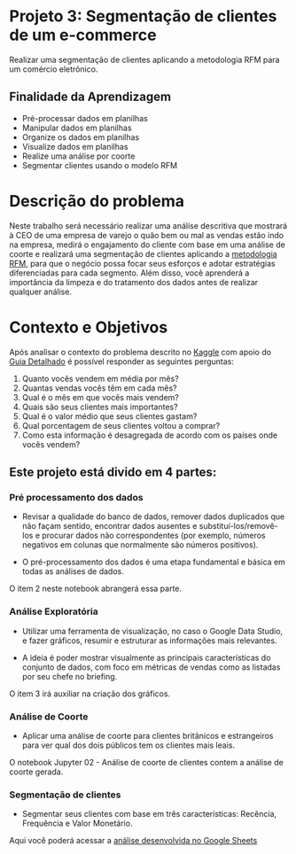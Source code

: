 # Projeto 3: Segmentação de clientes de um e-commerce

Realizar uma segmentação de clientes aplicando a metodologia RFM para um comércio eletrônico.

## Finalidade da Aprendizagem
- Pré-processar dados em planilhas
- Manipular dados em planilhas
- Organize os dados em planilhas
- Visualize dados em planilhas
- Realize uma análise por coorte
- Segmentar clientes usando o modelo RFM

# Descrição do problema

Neste trabalho será necessário realizar uma análise descritiva que mostrará à CEO de uma empresa de varejo o quão bem ou mal as vendas estão indo na empresa, medirá o engajamento do cliente com base em uma análise de coorte e realizará uma segmentação de clientes aplicando a [metodologia RFM](https://www.putler.com/rfm-analysis/), para que o negócio possa focar seus esforços e adotar estratégias diferenciadas para cada segmento. Além disso, você aprenderá a importância da limpeza e do tratamento dos dados antes de realizar qualquer análise.

# Contexto e Objetivos

Após analisar o contexto do problema descrito no [Kaggle](https://www.kaggle.com/datasets/datacertlaboratoria/projeto-3-segmentao-de-clientes-no-ecommerce) com apoio do [Guia Detalhado](https://www.kaggle.com/code/datacertlaboratoria/guia-de-resolu-o-projeto-3) é possível responder as seguintes perguntas:

1. Quanto vocês vendem em média por mês? 
2. Quantas vendas vocês têm em cada mês? 
3. Qual é o mês em que vocês mais vendem? 
4. Quais são seus clientes mais importantes? 
5. Qual é o valor médio que seus clientes gastam? 
6. Qual porcentagem de seus clientes voltou a comprar? 
7. Como esta informação é desagregada de acordo com os países onde vocês vendem?

## Este projeto está divido em 4 partes:

### Pré processamento dos dados

- Revisar a qualidade do banco de dados, remover dados duplicados que não façam sentido, encontrar dados ausentes e substituí-los/removê-los e procurar dados não correspondentes (por exemplo, números negativos em colunas que normalmente são números positivos). 

- O pré-processamento dos dados é uma etapa fundamental e básica em todas as análises de dados.

O item 2 neste notebook abrangerá essa parte.

### Análise Exploratória

- Utilizar uma ferramenta de visualização, no caso o Google Data Studio, e fazer gráficos, resumir e estruturar as informações mais relevantes.

- A ideia é poder mostrar visualmente as principais características do conjunto de dados, com foco em métricas de vendas como as listadas por seu chefe no briefing.

O item 3 irá auxiliar na criação dos gráficos.

### Análise de Coorte

- Aplicar uma análise de coorte para clientes britânicos e estrangeiros para ver qual dos dois públicos tem os clientes mais leais.

O notebook Jupyter 02 - Análise de coorte de clientes contem a análise de coorte gerada.

### Segmentação de clientes

- Segmentar seus clientes com base em três características: Recência, Frequência e Valor Monetário.

Aqui você poderá acessar a [análise desenvolvida no Google Sheets](https://docs.google.com/spreadsheets/d/1UqJr-4ome0a55k2Ia3T_H7ddCPtlxHw1FKAhD3D3arM/edit?usp=sharing)